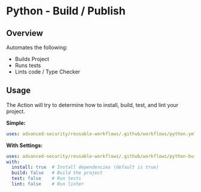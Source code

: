 # Python - Build / Publish

## Overview

Automates the following:

- Builds Project
- Runs tests
- Lints code / Type Checker

## Usage

The Action will try to determine how to install, build, test, and lint your project.

**Simple:**

```yaml
uses: advanced-security/reusable-workflows/.github/workflows/python.yml@v0.2.0
```

**With Settings:**

```yaml
uses: advanced-security/reusable-workflows/.github/workflows/python-build.yml@v0.2.0
with:
  install: true  # Install dependencies (default is true)
  build: false   # Build the project
  test: false    # Run tests
  lint: false    # Run linter

```
